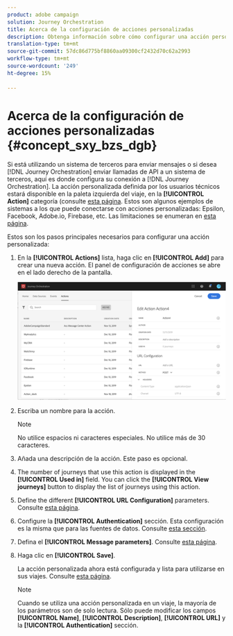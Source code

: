 ```yaml
---
product: adobe campaign
solution: Journey Orchestration
title: Acerca de la configuración de acciones personalizadas
description: Obtenga información sobre cómo configurar una acción personalizada
translation-type: tm+mt
source-git-commit: 57dc86d775bf8860aa09300cf2432d70c62a2993
workflow-type: tm+mt
source-wordcount: '249'
ht-degree: 15%

---
```



# Acerca de la configuración de acciones personalizadas {#concept_sxy_bzs_dgb}

Si está utilizando un sistema de terceros para enviar mensajes o si desea [!DNL Journey Orchestration] enviar llamadas de API a un sistema de terceros, aquí es donde configura su conexión a [!DNL Journey Orchestration]. La acción personalizada definida por los usuarios técnicos estará disponible en la paleta izquierda del viaje, en la **[!UICONTROL Action]** categoría (consulte [esta página](../building-journeys/about-action-activities.md). Estos son algunos ejemplos de sistemas a los que puede conectarse con acciones personalizadas: Epsilon, Facebook, Adobe.io, Firebase, etc.
Las limitaciones se enumeran en [esta página](../about/limitations.md).

Estos son los pasos principales necesarios para configurar una acción personalizada:

1. En la **[!UICONTROL Actions]** lista, haga clic en **[!UICONTROL Add]** para crear una nueva acción. El panel de configuración de acciones se abre en el lado derecho de la pantalla.

   ![](../assets/custom2.png)

1. Escriba un nombre para la acción.

   >[!NOTE]
   >
   >No utilice espacios ni caracteres especiales. No utilice más de 30 caracteres.

1. Añada una descripción de la acción. Este paso es opcional.
1. The number of journeys that use this action is displayed in the **[!UICONTROL Used in]** field. You can click the **[!UICONTROL View journeys]** button to display the list of  journeys using this action.
1. Define the different **[!UICONTROL URL Configuration]** parameters. Consulte [esta página](../action/url-configuration.md).
1. Configure la **[!UICONTROL Authentication]** sección. Esta configuración es la misma que para las fuentes de datos.  Consulte [esta sección](../datasource/external-data-sources.md#section_wjp_nl5_nhb).
1. Defina el **[!UICONTROL Message parameters]**. Consulte [esta página](../action/defining-the-message-parameters.md).
1. Haga clic en **[!UICONTROL Save]**.

   La acción personalizada ahora está configurada y lista para utilizarse en sus viajes. Consulte [esta página](../building-journeys/about-action-activities.md).

   >[!NOTE]
   >
   >Cuando se utiliza una acción personalizada en un viaje, la mayoría de los parámetros son de solo lectura. Sólo puede modificar los campos **[!UICONTROL Name]**, **[!UICONTROL Description]**, **[!UICONTROL URL]** y la **[!UICONTROL Authentication]** sección.
